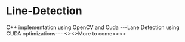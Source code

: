 # Line-Detection
C++ implementation using OpenCV and Cuda
---Lane Detection using CUDA optimizations---
<><>More to come<><>
